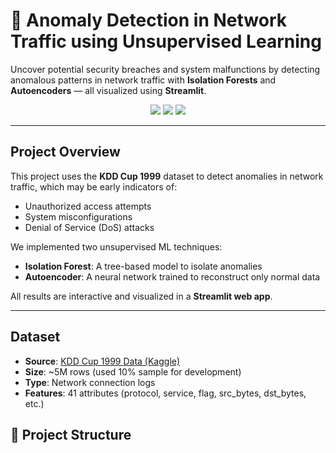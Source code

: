# 🚨 Anomaly Detection in Network Traffic using Unsupervised Learning

Uncover potential security breaches and system malfunctions by detecting anomalous patterns in network traffic with **Isolation Forests** and **Autoencoders** — all visualized using **Streamlit**.

<p align="center">
  <img src="https://img.shields.io/badge/Python-3.12-blue?style=flat-square" />
  <img src="https://img.shields.io/badge/Framework-Streamlit-brightgreen?style=flat-square" />
  <img src="https://img.shields.io/badge/Machine%20Learning-Unsupervised-orange?style=flat-square" />
</p>

---

## Project Overview

This project uses the **KDD Cup 1999** dataset to detect anomalies in network traffic, which may be early indicators of:

- Unauthorized access attempts  
- System misconfigurations  
- Denial of Service (DoS) attacks

We implemented two unsupervised ML techniques:
- **Isolation Forest**: A tree-based model to isolate anomalies
- **Autoencoder**: A neural network trained to reconstruct only normal data

All results are interactive and visualized in a **Streamlit web app**.

---

##  Dataset

- **Source**: [KDD Cup 1999 Data (Kaggle)](https://www.kaggle.com/datasets/galaxyh/kdd-cup-1999-data)
- **Size**: ~5M rows (used 10% sample for development)
- **Type**: Network connection logs
- **Features**: 41 attributes (protocol, service, flag, src_bytes, dst_bytes, etc.)



## 📁 Project Structure

